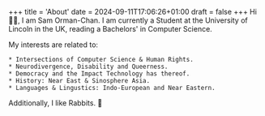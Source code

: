 +++
title = 'About'
date = 2024-09-11T17:06:26+01:00
draft = false
+++
Hi 👋🏼, I am Sam Orman-Chan.  I am currently a Student at the University of Lincoln in the UK, reading a Bachelors' in Computer Science.

My interests are related to:

    * Intersections of Computer Science & Human Rights.
    * Neurodivergence, Disability and Queerness.
    * Democracy and the Impact Technology has thereof.
    * History: Near East & Sinosphere Asia.
    * Languages & Lingustics: Indo-European and Near Eastern.

Additionally, I like Rabbits. 🐰